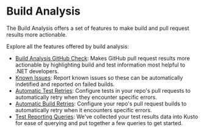 # Build Analysis

The Build Analysis offers a set of features to make build and pull request results more actionable. 

Explore all the features offered by build analysis:

- [Build Analysis GitHub Check](https://github.com/dotnet/arcade/blob/main/Documentation/Projects/Build%20Analysis/Introduction.md): Makes GitHub pull request results more actionable by highlighting build and test information most helpful to .NET developers.
- [Known Issues](https://github.com/dotnet/arcade/blob/main/Documentation/Projects/Build%20Analysis/KnownIssues.md): Report known issues so these can be automatically indetified and reported on failed builds.
- [Automatic Test Retries](https://github.com/dotnet/arcade/blob/main/Documentation/Projects/Build%20Analysis/Test%20Retry%20Documentation.md): Configure tests in your repo's pull requests to automatically retry when they encounter specific errors.
- [Automatic Build Retries](https://github.com/dotnet/arcade/blob/main/Documentation/Projects/Build%20Analysis/BuildRetryOnboard.md): Configure your repo's pull request builds to automatically retry when it encounters specific errors.
- [Test Reporting Queries](https://github.com/dotnet/arcade/blob/a264eb13fea14125f3ef8d4056586cd66fa55309/Documentation/AzureDevOps/TestReportingQueries.md):  We've collected your test results data into Kusto for ease of querying and put together a few queries to get started.
